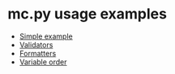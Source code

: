 # **mc.py** usage examples
* [Simple example](simple.py)
* [Validators](validators.py)
* [Formatters](formatters.py)
* [Variable order](order.py)
